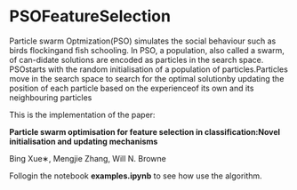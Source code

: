 # PSOFeatureSelection

Particle swarm Optmization(PSO) simulates the social behaviour such as birds flockingand fish schooling. In PSO, a population, also called a swarm, of can-didate solutions are encoded as particles in the search space. PSOstarts with the random initialisation of a population of particles.Particles move in the search space to search for the optimal solutionby updating the position of each particle based on the experienceof its own and its neighbouring particles

This is the implementation of the paper:

**Particle swarm optimisation for feature selection in classification:Novel initialisation and updating mechanisms**

Bing Xue∗, Mengjie Zhang, Will N. Browne

Follogin the notebook **examples.ipynb** to see how use the algorithm.
